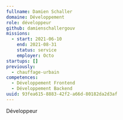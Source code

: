 ```yaml
---
fullname: Damien Schaller
domaine: Développement
role: développeur
github: damienschallergouv
missions:
  - start: 2021-06-10
    end: 2021-08-31
    status: service
    employer: Octo
startups: []
previously:
  - chauffage-urbain
competences:
  - Développement Frontend
  - Développement Backend
uuid: 93fea615-8883-42f2-a66d-80182da2d3af
---
```

Développeur